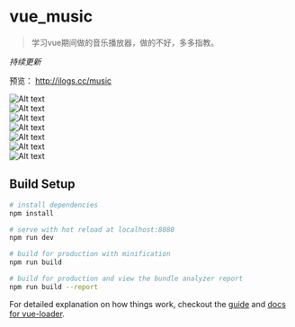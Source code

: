# vue_music

>  学习vue期间做的音乐播放器，做的不好，多多指教。

*持续更新*

预览： http://ilogs.cc/music

![Alt text](./READMEIMG/1.png)  
![Alt text](./READMEIMG/2.png)  
![Alt text](./READMEIMG/3.png)  
![Alt text](./READMEIMG/4.png)  
![Alt text](./READMEIMG/5.png)  
![Alt text](./READMEIMG/6.png)  
![Alt text](./READMEIMG/7.png)  

## Build Setup

``` bash
# install dependencies
npm install

# serve with hot reload at localhost:8080
npm run dev

# build for production with minification
npm run build

# build for production and view the bundle analyzer report
npm run build --report
```

For detailed explanation on how things work, checkout the [guide](http://vuejs-templates.github.io/webpack/) and [docs for vue-loader](http://vuejs.github.io/vue-loader).